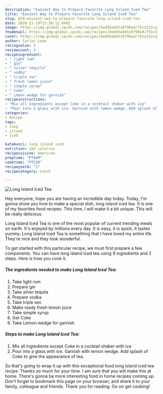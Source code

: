 ```yaml
---
description: "Easiest Way to Prepare Favorite Long Island Iced Tea"
title: "Easiest Way to Prepare Favorite Long Island Iced Tea"
slug: 829-easiest-way-to-prepare-favorite-long-island-iced-tea
date: 2020-11-19T23:58:12.848Z
image: https://img-global.cpcdn.com/recipes/be495ab6519798ad/751x532cq70/long-island-iced-tea-recipe-main-photo.jpg
thumbnail: https://img-global.cpcdn.com/recipes/be495ab6519798ad/751x532cq70/long-island-iced-tea-recipe-main-photo.jpg
cover: https://img-global.cpcdn.com/recipes/be495ab6519798ad/751x532cq70/long-island-iced-tea-recipe-main-photo.jpg
author: Carlos Lowe
ratingvalue: 3
reviewcount: 4
recipeingredient:
- " light rum"
- " gin"
- " silver tequila"
- " vodka"
- " triple sec"
- " fresh lemon juice"
- " simple syrup"
- " Coke"
- " Lemon wedge for garnish"
recipeinstructions:
- "Mix all ingredients except Coke in a cocktail shaker with ice"
- "Pour into a glass with ice. Garnish with lemon wedge. Add splash of Coke to give the appearance of tea."
categories:
- Recipe
tags:
- long
- island
- iced

katakunci: long island iced 
nutrition: 183 calories
recipecuisine: American
preptime: "PT40M"
cooktime: "PT52M"
recipeyield: "1"
recipecategory: Lunch

---
```



![Long Island Iced Tea](https://img-global.cpcdn.com/recipes/be495ab6519798ad/751x532cq70/long-island-iced-tea-recipe-main-photo.jpg)

Hey everyone, hope you are having an incredible day today. Today, I'm gonna show you how to make a special dish, long island iced tea. It is one of my favorites food recipes. This time, I will make it a bit unique. This will be really delicious.

Long Island Iced Tea is one of the most popular of current trending meals on earth. It's enjoyed by millions every day. It is easy, it is quick, it tastes yummy. Long Island Iced Tea is something that I have loved my entire life. They're nice and they look wonderful.




To get started with this particular recipe, we must first prepare a few components. You can have long island iced tea using 9 ingredients and 2 steps. Here is how you cook it.

<!--inarticleads1-->

##### The ingredients needed to make Long Island Iced Tea:

1. Take  light rum
1. Prepare  gin
1. Take  silver tequila
1. Prepare  vodka
1. Take  triple sec
1. Make ready  fresh lemon juice
1. Take  simple syrup
1. Get  Coke
1. Take  Lemon wedge for garnish




<!--inarticleads2-->

##### Steps to make Long Island Iced Tea:

1. Mix all ingredients except Coke in a cocktail shaker with ice
1. Pour into a glass with ice. Garnish with lemon wedge. Add splash of Coke to give the appearance of tea.




So that's going to wrap it up with this exceptional food long island iced tea recipe. Thanks so much for your time. I am sure that you will make this at home. There's gonna be more interesting food in home recipes coming up. Don't forget to bookmark this page on your browser, and share it to your family, colleague and friends. Thank you for reading. Go on get cooking!
